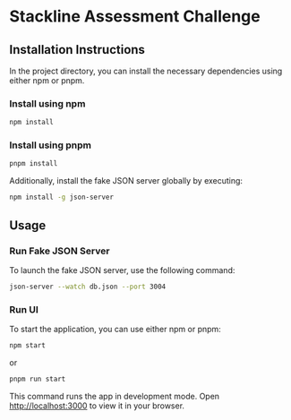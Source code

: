 # Stackline Assessment Challenge

## Installation Instructions

In the project directory, you can install the necessary dependencies using either npm or pnpm.

### Install using npm

```bash
npm install
```

### Install using pnpm

```bash
pnpm install
```

Additionally, install the fake JSON server globally by executing:

```bash
npm install -g json-server
```

## Usage

### Run Fake JSON Server

To launch the fake JSON server, use the following command:

```bash
json-server --watch db.json --port 3004
```

### Run UI

To start the application, you can use either npm or pnpm:

```bash
npm start
```

or

```bash
pnpm run start
```

This command runs the app in development mode. Open [http://localhost:3000](http://localhost:3000) to view it in your browser.
